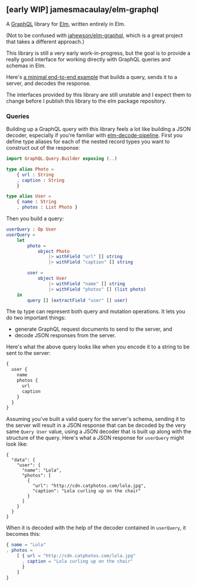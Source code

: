 ## [early WIP] jamesmacaulay/elm-graphql

A [GraphQL](http://graphql.org) library for [Elm](http://elm-lang.org), written entirely in Elm.

(Not to be confused with [jahewson/elm-graphql](https://github.com/jahewson/elm-graphql), which is a great project that takes a different approach.)

This library is still a very early work-in-progress, but the goal is to provide a really good interface for working directly with GraphQL queries and schemas in Elm.

Here's [a minimal end-to-end example](https://github.com/jamesmacaulay/elm-graphql/tree/master/example) that builds a query, sends it to a server, and decodes the response.

The interfaces provided by this library are still unstable and I expect them to change before I publish this library to the elm package repository.

### Queries

Building up a GraphQL query with this library feels a lot like building a JSON decoder, especially if you're familiar with [elm-decode-pipeline](http://package.elm-lang.org/packages/NoRedInk/elm-decode-pipeline/latest). First you define type aliases for each of the nested record types you want to construct out of the response:

```elm
import GraphQL.Query.Builder exposing (..)

type alias Photo =
    { url : String
    , caption : String
    }

type alias User =
    { name : String
    , photos : List Photo }
```

Then you build a query:

```elm
userQuery : Op User
userQuery =
    let
        photo =
            object Photo
                |> withField "url" [] string
                |> withField "caption" [] string

        user =
            object User
                |> withField "name" [] string
                |> withField "photos" [] (list photo)
    in
        query [] (extractField "user" [] user)
```

The `Op` type can represent both query and mutation operations. It lets you do two important things:
  
  * generate GraphQL request documents to send to the server, and
  * decode JSON responses from the server.

Here's what the above query looks like when you encode it to a string to be sent to the server:

```graphql
{
  user {
    name
    photos {
      url
      caption
    }
  }
}
```

Assuming you've built a valid query for the server's schema, sending it to the server will result in a JSON response that can be decoded by the very same `Query User` value, using a JSON decoder that is built up along with the structure of the query. Here's what a JSON response for `userQuery` might look like:

```
{
  "data": {
    "user": {
      "name": "Lola",
      "photos": [
        {
          "url": "http://cdn.catphotos.com/lola.jpg",
          "caption": "Lola curling up on the chair"
        }
      ]
    }
  }
}
```

When it is decoded with the help of the decoder contained in `userQuery`, it becomes this:

```elm
{ name = "Lola"
, photos =
    [ { url = "http://cdn.catphotos.com/lola.jpg"
      , caption = "Lola curling up on the chair"
      }
    ]
}
```
